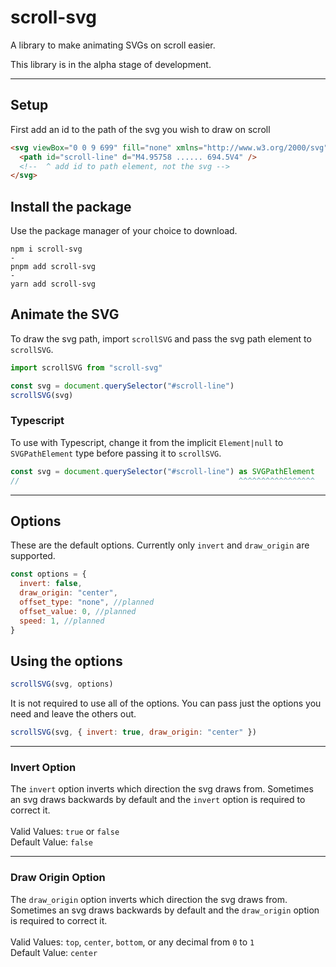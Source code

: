 # scroll-svg

A library to make animating SVGs on scroll easier.

This library is in the alpha stage of development.

---

## Setup

First add an id to the path of the svg you wish to draw on scroll

```html
<svg viewBox="0 0 9 699" fill="none" xmlns="http://www.w3.org/2000/svg">
  <path id="scroll-line" d="M4.95758 ...... 694.5V4" />
  <!--  ^ add id to path element, not the svg -->
</svg>
```

## Install the package

Use the package manager of your choice to download.

```
npm i scroll-svg
-
pnpm add scroll-svg
-
yarn add scroll-svg
```

## Animate the SVG

To draw the svg path, import `scrollSVG` and pass the svg path element to `scrollSVG`.

```javascript
import scrollSVG from "scroll-svg"

const svg = document.querySelector("#scroll-line")
scrollSVG(svg)
```

### Typescript

To use with Typescript, change it from the implicit `Element|null` to `SVGPathElement` type before passing it to `scrollSVG`.

```typescript
const svg = document.querySelector("#scroll-line") as SVGPathElement
//                                                 ^^^^^^^^^^^^^^^^^
```

---

## Options

These are the default options. Currently only `invert` and `draw_origin` are supported.

```javascript
const options = {
  invert: false,
  draw_origin: "center",
  offset_type: "none", //planned
  offset_value: 0, //planned
  speed: 1, //planned
}
```

## Using the options

```javascript
scrollSVG(svg, options)
```

It is not required to use all of the options. You can pass just the options you need and leave the others out.

```javascript
scrollSVG(svg, { invert: true, draw_origin: "center" })
```

---

### Invert Option

The `invert` option inverts which direction the svg draws from. Sometimes an svg draws backwards by default and the `invert` option is required to correct it.
<br/>
<br/>
Valid Values: `true` or `false`
<br/>
Default Value: `false`

---

### Draw Origin Option

The `draw_origin` option inverts which direction the svg draws from. Sometimes an svg draws backwards by default and the `draw_origin` option is required to correct it.
<br/>
<br/>
Valid Values: `top`, `center`, `bottom`, or any decimal from `0` to `1`
<br/>
Default Value: `center`

